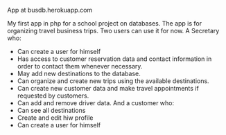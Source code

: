 App at busdb.herokuapp.com

My first app in php for a school project on databases.
The app is for organizing travel business trips.
Two users can use it for now.
A Secretary who:
- Can create a user for himself
- Has access to customer reservation data and contact information in order to contact them whenever necessary.
- May add new destinations to the database.
- Can organize and create new trips using the available destinations.
- Can create new customer data and make travel appointments if requested by customers.
- Can add and remove driver data.
And a customer who:
- Can see all destinations
- Create and edit hiw profile
- Can create a user for himself
